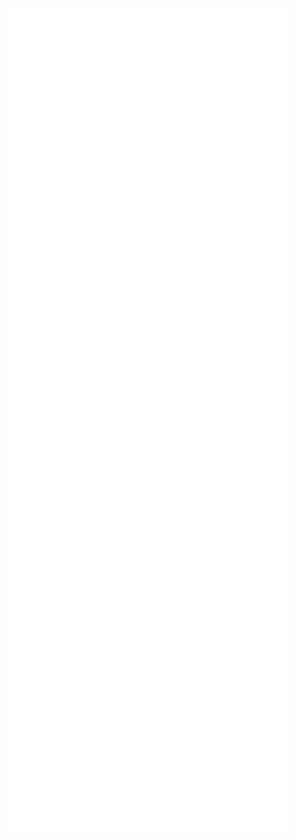 <img align="center" src="/github-metrics.svg" alt="Metrics" width="500">
<img align="center" src="/general.svg" alt="Metrics" width="500">
<img align="center" src="/achievements.svg" alt="Metrics" width="500">

<!--
**arifyunando/arifyunando** is a ✨ _special_ ✨ repository because its `README.md` (this file) appears on your GitHub profile.

Here are some ideas to get you started:

- 🔭 I’m currently working on ...
- 🌱 I’m currently learning ...
- 👯 I’m looking to collaborate on ...
- 🤔 I’m looking for help with ...
- 💬 Ask me about ...
- 📫 How to reach me: ...
- 😄 Pronouns: ...
- ⚡ Fun fact: ...
-->
